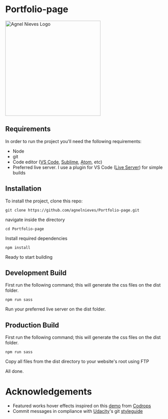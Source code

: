 # Portfolio-page

<img width="300" alt="Agnel Nieves Logo" src="http://agnelnieves.com/images/home/logo-dark.png">

## Requirements

In order to run the project you'll need the following requirements:

+ Node
+ git
+ Code editor ([VS Code](https://code.visualstudio.com), [Sublime](https://www.sublimetext.com/), [Atom](https://atom.io/), etc)
+ Preferred live server. I use a plugin for VS Code ([Live Server](https://github.com/ritwickdey/vscode-live-server)) for simple builds

## Installation

To install the project, clone this repo:

``` text
git clone https://github.com/agnelnieves/Portfolio-page.git
```

navigate inside the directory

``` text
cd Portfolio-page
```

Install required dependencies

``` text
npm install
```

Ready to start building

## Development Build

First run the following command; this will generate the css files on the dist folder.

``` text
npm run sass
```

Run your preferred live server on the dist folder.

## Production Build

First run the following command; this will generate the css files on the dist folder.

``` text
npm run sass
```

Copy all files from the dist directory to your website's root using FTP

All done.

# Acknowledgements

+ Featured works hover effects inspired on this [demo](https://tympanus.net/Development/HoverEffectIdeas/) from [Codrops](https://tympanus.net/codrops/)
+ Commit messages in compliance with [Udacity](https://udacity.com)'s git [styleguide](https://udacity.github.io/git-styleguide/)

